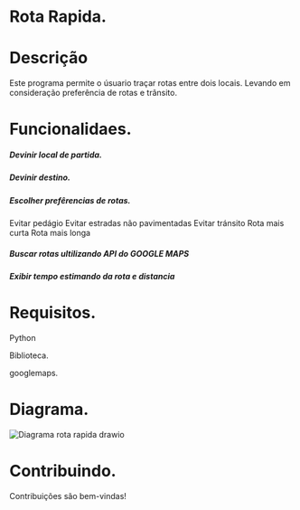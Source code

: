 # Rota Rapida.

# Descrição

  Este programa permite o úsuario traçar rotas entre dois locais. Levando
em consideração preferência de rotas e trânsito.

# Funcionalidaes.
##### Devinir local de partida.
##### Devinir destino.
##### Escolher prefêrencias de rotas.
Evitar pedágio
Evitar estradas não pavimentadas
Evitar tránsito
Rota mais curta
Rota mais longa
##### Buscar rotas ultilizando API do GOOGLE MAPS
##### Exibir tempo estimando da rota e distancia
# Requisitos.
Python

Biblioteca.

googlemaps.

# Diagrama.
![Diagrama rota rapida drawio](https://github.com/user-attachments/assets/f158f2fb-76b6-4cb6-ab15-aaa429188c64)


# Contribuindo.
Contribuições são bem-vindas!
